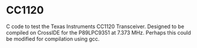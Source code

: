 CC1120
======

C code to test the Texas Instruments CC1120 Transceiver.
Designed to be compiled on CrossIDE for the P89LPC9351 at 7.373 MHz.
Perhaps this could be modified for compilation using gcc.
